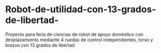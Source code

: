 # Robot-de-utilidad-con-13-grados-de-libertad-
Proyecto para feria de ciencias de robot de apoyo doméstico con desplazamiento mediante 4 ruedas de control independientes, torso y brazos con 13 grados de libertad
